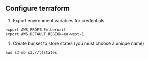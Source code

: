 ## Configure terraform

1. Export environment variables for credentials
```
export AWS_PROFILE=lbernail
export AWS_DEFAULT_REGION=eu-west-1
```
1. Create bucket to store states (you must choose a unique name)
```
aws s3 mb s3://tfstates
```
